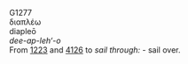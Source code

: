<body>
  <p>G1277<br>  διαπλέω  <br> diapleō  <br><i>dee-ap-leh‘-o </i><br>From <a href="g1223.htm">1223</a> and <a href="g4126.htm">4126</a>  to <i>sail</i> <i>through:</i> - sail over.<br></p>
 </body>